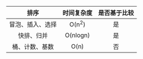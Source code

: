|       排序       |    时间复杂度    | 是否基于比较 |
| :--------------: | :--------------: | :----------: |
| 冒泡、插入、选择 | O(n<sup>2</sup>) |      是      |
|    快排、归并    |     O(nlogn)     |      是      |
|  桶、计数、基数  |       O(n)       |      否      |

